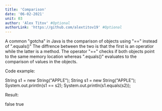 ```yaml
---
title: 'Comparison'
date: '06-02-2021'
unit: 03
author: 'Alex Titov' #Optional
authorLink: 'https://github.com/alextitov19' #Optional 
---
```


A common "gotcha" in Java is the comparison of objects using "==" instead of ".equals()" The diffrence between the two is that the first is an operatior
while the latter is a method. The operator "==" checks if both objects point to the same memory location whereas ".equals()" evaluates to the comparison of values 
in the objects. 

Code example:

String s1 = new String("APPLE");
String s1 = new String("APPLE");
System.out.println(s1 == s2);
System.out.println(s1.equals(s2));

Result:

false
true
